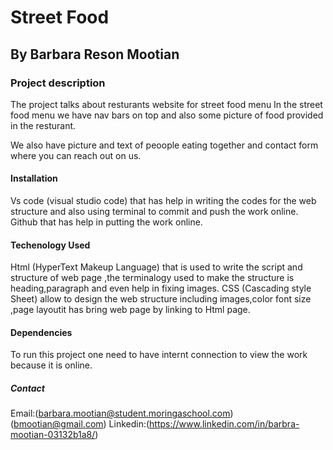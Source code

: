 # Street Food

## By Barbara Reson Mootian

### Project description

The project talks about resturants website for street food menu
In the street food menu we have nav bars on top and also some picture of food provided in the resturant.

We also have picture and text of peoople eating together and contact form where you can reach out on us.

#### Installation
Vs code (visual studio code) that has help in writing the codes for the web structure and also using terminal to commit and push the work online.
Github  that has help in putting the work online.

#### Techenology Used
Html (HyperText Makeup Language) that is used to write the script and structure of web page ,the terminalogy used to make the structure is heading,paragraph and even help in fixing images.
CSS (Cascading style Sheet) allow to design the web  structure including images,color font size ,page layoutit has bring web page by linking to Html page.

#### Dependencies
To run this project one need to have internt connection to view the work because it is online.

##### Contact

Email:(barbara.mootian@student.moringaschool.com)
      (bmootian@gmail.com)
 Linkedin:(https://www.linkedin.com/in/barbra-mootian-03132b1a8/)


